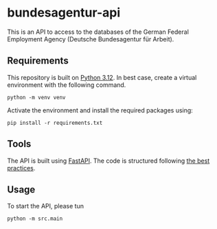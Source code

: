 # bundesagentur-api

This is an API to access to the databases of the German Federal Employment Agency (Deutsche Bundesagentur für Arbeit).

## Requirements

This repository is built on [Python 3.12](https://docs.python.org/3.12/).
In best case, create a virtual environment with the following command.

```
python -m venv venv
```

Activate the environment and install the required packages using:

```
pip install -r requirements.txt
```

## Tools

The API is built using [FastAPI](https://fastapi.tiangolo.com/). The code is structured following [the best practices](https://github.com/zhanymkanov/fastapi-best-practices?tab=readme-ov-file).

## Usage

To start the API, please tun

```
python -m src.main
```
